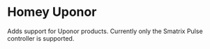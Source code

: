 # Homey Uponor

Adds support for Uponor products.
Currently only the Smatrix Pulse controller is supported.
